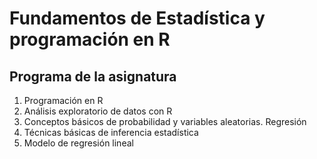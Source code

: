 # Fundamentos de Estadística y programación en R
## Programa de la asignatura

1. Programación en R
2. Análisis exploratorio de datos con R
3. Conceptos básicos de probabilidad y variables aleatorias. Regresión
4. Técnicas básicas de inferencia estadística
5. Modelo de regresión lineal
